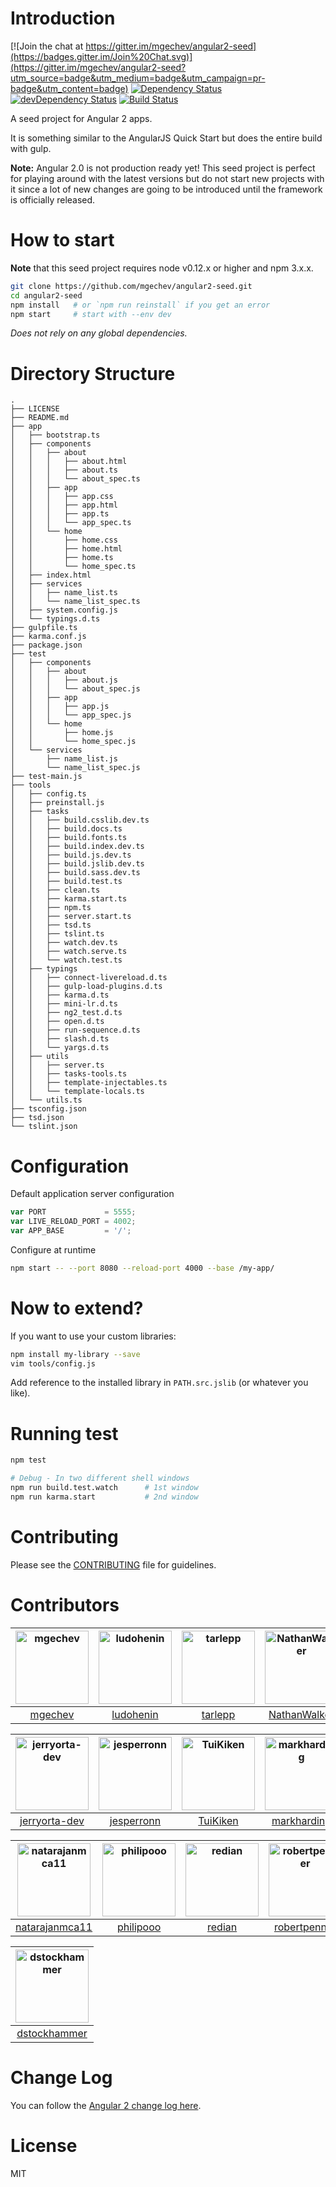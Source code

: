# Introduction

[![Join the chat at https://gitter.im/mgechev/angular2-seed](https://badges.gitter.im/Join%20Chat.svg)](https://gitter.im/mgechev/angular2-seed?utm_source=badge&utm_medium=badge&utm_campaign=pr-badge&utm_content=badge)
[![Dependency Status](https://david-dm.org/mgechev/angular2-seed.svg)](https://david-dm.org/mgechev/angular2-seed)
[![devDependency Status](https://david-dm.org/mgechev/angular2-seed/dev-status.svg)](https://david-dm.org/mgechev/angular2-seed#info=devDependencies)
[![Build Status](https://travis-ci.org/mgechev/angular2-seed.svg?branch=master)](https://travis-ci.org/mgechev/angular2-seed)

A seed project for Angular 2 apps.

It is something similar to the AngularJS Quick Start but does the entire build with gulp.

**Note:** Angular 2.0 is not production ready yet! This seed project is perfect for playing around with the latest versions but do not start new projects with it since a lot of new changes are going to be introduced until the framework is officially released.

# How to start

**Note** that this seed project requires node v0.12.x or higher and npm 3.x.x.

```bash
git clone https://github.com/mgechev/angular2-seed.git
cd angular2-seed
npm install   # or `npm run reinstall` if you get an error
npm start     # start with --env dev
```
_Does not rely on any global dependencies._

# Directory Structure

```
.
├── LICENSE
├── README.md
├── app
│   ├── bootstrap.ts
│   ├── components
│   │   ├── about
│   │   │   ├── about.html
│   │   │   ├── about.ts
│   │   │   └── about_spec.ts
│   │   ├── app
│   │   │   ├── app.css
│   │   │   ├── app.html
│   │   │   ├── app.ts
│   │   │   └── app_spec.ts
│   │   └── home
│   │       ├── home.css
│   │       ├── home.html
│   │       ├── home.ts
│   │       └── home_spec.ts
│   ├── index.html
│   ├── services
│   │   ├── name_list.ts
│   │   └── name_list_spec.ts
│   ├── system.config.js
│   └── typings.d.ts
├── gulpfile.ts
├── karma.conf.js
├── package.json
├── test
│   ├── components
│   │   ├── about
│   │   │   ├── about.js
│   │   │   └── about_spec.js
│   │   ├── app
│   │   │   ├── app.js
│   │   │   └── app_spec.js
│   │   └── home
│   │       ├── home.js
│   │       └── home_spec.js
│   └── services
│       ├── name_list.js
│       └── name_list_spec.js
├── test-main.js
├── tools
│   ├── config.ts
│   ├── preinstall.js
│   ├── tasks
│   │   ├── build.csslib.dev.ts
│   │   ├── build.docs.ts
│   │   ├── build.fonts.ts
│   │   ├── build.index.dev.ts
│   │   ├── build.js.dev.ts
│   │   ├── build.jslib.dev.ts
│   │   ├── build.sass.dev.ts
│   │   ├── build.test.ts
│   │   ├── clean.ts
│   │   ├── karma.start.ts
│   │   ├── npm.ts
│   │   ├── server.start.ts
│   │   ├── tsd.ts
│   │   ├── tslint.ts
│   │   ├── watch.dev.ts
│   │   ├── watch.serve.ts
│   │   └── watch.test.ts
│   ├── typings
│   │   ├── connect-livereload.d.ts
│   │   ├── gulp-load-plugins.d.ts
│   │   ├── karma.d.ts
│   │   ├── mini-lr.d.ts
│   │   ├── ng2_test.d.ts
│   │   ├── open.d.ts
│   │   ├── run-sequence.d.ts
│   │   ├── slash.d.ts
│   │   └── yargs.d.ts
│   ├── utils
│   │   ├── server.ts
│   │   ├── tasks-tools.ts
│   │   ├── template-injectables.ts
│   │   └── template-locals.ts
│   └── utils.ts
├── tsconfig.json
├── tsd.json
└── tslint.json
```

# Configuration

Default application server configuration

```javascript
var PORT             = 5555;
var LIVE_RELOAD_PORT = 4002;
var APP_BASE         = '/';
```

Configure at runtime

```bash
npm start -- --port 8080 --reload-port 4000 --base /my-app/
```

# Now to extend?

If you want to use your custom libraries:

```bash
npm install my-library --save
vim tools/config.js
```
Add reference to the installed library in `PATH.src.jslib` (or whatever you like).

# Running test

```bash
npm test

# Debug - In two different shell windows
npm run build.test.watch      # 1st window
npm run karma.start           # 2nd window
```

# Contributing

Please see the [CONTRIBUTING](https://github.com/mgechev/angular2-seed/blob/master/CONTRIBUTING.md) file for guidelines.

# Contributors

[<img alt="mgechev" src="https://avatars.githubusercontent.com/u/455023?v=3&s=117" width="117">](https://github.com/mgechev) |[<img alt="ludohenin" src="https://avatars.githubusercontent.com/u/1011516?v=3&s=117" width="117">](https://github.com/ludohenin) |[<img alt="tarlepp" src="https://avatars.githubusercontent.com/u/595561?v=3&s=117" width="117">](https://github.com/tarlepp) |[<img alt="NathanWalker" src="https://avatars.githubusercontent.com/u/457187?v=3&s=117" width="117">](https://github.com/NathanWalker) |[<img alt="aboeglin" src="https://avatars.githubusercontent.com/u/8297302?v=3&s=117" width="117">](https://github.com/aboeglin) |[<img alt="ryzy" src="https://avatars.githubusercontent.com/u/994940?v=3&s=117" width="117">](https://github.com/ryzy) |
:---: |:---: |:---: |:---: |:---: |:---: |
[mgechev](https://github.com/mgechev) |[ludohenin](https://github.com/ludohenin) |[tarlepp](https://github.com/tarlepp) |[NathanWalker](https://github.com/NathanWalker) |[aboeglin](https://github.com/aboeglin) |[ryzy](https://github.com/ryzy) |

[<img alt="jerryorta-dev" src="https://avatars.githubusercontent.com/u/341155?v=3&s=117" width="117">](https://github.com/jerryorta-dev) |[<img alt="jesperronn" src="https://avatars.githubusercontent.com/u/6267?v=3&s=117" width="117">](https://github.com/jesperronn) |[<img alt="TuiKiken" src="https://avatars.githubusercontent.com/u/959821?v=3&s=117" width="117">](https://github.com/TuiKiken) |[<img alt="markharding" src="https://avatars.githubusercontent.com/u/851436?v=3&s=117" width="117">](https://github.com/markharding) |[<img alt="ultrasonicsoft" src="https://avatars.githubusercontent.com/u/4145169?v=3&s=117" width="117">](https://github.com/ultrasonicsoft) |[<img alt="mjwwit" src="https://avatars.githubusercontent.com/u/4455124?v=3&s=117" width="117">](https://github.com/mjwwit) |
:---: |:---: |:---: |:---: |:---: |:---: |
[jerryorta-dev](https://github.com/jerryorta-dev) |[jesperronn](https://github.com/jesperronn) |[TuiKiken](https://github.com/TuiKiken) |[markharding](https://github.com/markharding) |[ultrasonicsoft](https://github.com/ultrasonicsoft) |[mjwwit](https://github.com/mjwwit) |

[<img alt="natarajanmca11" src="https://avatars.githubusercontent.com/u/9244766?v=3&s=117" width="117">](https://github.com/natarajanmca11) |[<img alt="philipooo" src="https://avatars.githubusercontent.com/u/1702399?v=3&s=117" width="117">](https://github.com/philipooo) |[<img alt="redian" src="https://avatars.githubusercontent.com/u/816941?v=3&s=117" width="117">](https://github.com/redian) |[<img alt="robertpenner" src="https://avatars.githubusercontent.com/u/79827?v=3&s=117" width="117">](https://github.com/robertpenner) |[<img alt="sclausen" src="https://avatars.githubusercontent.com/u/916076?v=3&s=117" width="117">](https://github.com/sclausen) |[<img alt="jgolla" src="https://avatars.githubusercontent.com/u/1542447?v=3&s=117" width="117">](https://github.com/jgolla) |
:---: |:---: |:---: |:---: |:---: |:---: |
[natarajanmca11](https://github.com/natarajanmca11) |[philipooo](https://github.com/philipooo) |[redian](https://github.com/redian) |[robertpenner](https://github.com/robertpenner) |[sclausen](https://github.com/sclausen) |[jgolla](https://github.com/jgolla) |

[<img alt="dstockhammer" src="https://avatars.githubusercontent.com/u/1156637?v=3&s=117" width="117">](https://github.com/dstockhammer) |
:---: |
[dstockhammer](https://github.com/dstockhammer) |

# Change Log

You can follow the [Angular 2 change log here](https://github.com/angular/angular/blob/master/CHANGELOG.md).

# License

MIT
